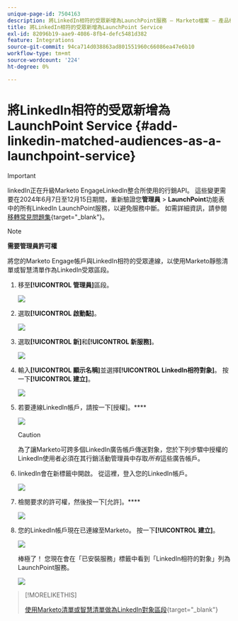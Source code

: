 ```yaml
---
unique-page-id: 7504163
description: 將LinkedIn相符的受眾新增為LaunchPoint服務 — Marketo檔案 — 產品檔案
title: 將LinkedIn相符的受眾新增為LaunchPoint Service
exl-id: 82096b19-aae9-4086-8fb4-defc5481d382
feature: Integrations
source-git-commit: 94ca714d038863ad801551960c66086ea47e6b10
workflow-type: tm+mt
source-wordcount: '224'
ht-degree: 0%

---
```


# 將LinkedIn相符的受眾新增為LaunchPoint Service {#add-linkedin-matched-audiences-as-a-launchpoint-service}

>[!IMPORTANT]
>
>linkedIn正在升級Marketo EngageLinkedIn整合所使用的行銷API。 這些變更需要在2024年6月7日至12月15日期間，重新驗證您&#x200B;**管理員** > **LaunchPoint**&#x200B;功能表中的所有LinkedIn LaunchPoint服務，以避免服務中斷。 如需詳細資訊，請參閱[移轉常見問題集](https://nation.marketo.com/t5/employee-blogs/linkedin-re-authentication-required/ba-p/347794){target="_blank"}。

>[!NOTE]
>
>**需要管理員許可權**

將您的Marketo Engage帳戶與LinkedIn相符的受眾連線，以使用Marketo靜態清單或智慧清單作為LinkedIn受眾區段。

1. 移至&#x200B;**[!UICONTROL 管理員]**&#x200B;區段。

   ![](assets/admin.png)

1. 選取&#x200B;**[!UICONTROL 啟動點]**。

   ![](assets/image2014-12-5-14-3a35-3a27.png)

1. 選取&#x200B;**[!UICONTROL 新]**&#x200B;和&#x200B;**[!UICONTROL 新服務]**。

   ![](assets/image2014-12-5-14-3a37-3a33.png)

1. 輸入&#x200B;**[!UICONTROL 顯示名稱]**&#x200B;並選擇&#x200B;**[!UICONTROL LinkedIn相符對象]**。 按一下&#x200B;**[!UICONTROL 建立]**。

   ![](assets/image2018-2-23-14-3a25-3a39.png)

1. 若要連線LinkedIn帳戶，請按一下[授權]。****

   ![](assets/authorizeaccount.png)

   >[!CAUTION]
   >
   >為了讓Marketo可跨多個LinkedIn廣告帳戶傳送對象，您於下列步驟中授權的LinkedIn使用者必須在其行銷活動管理員中存取&#x200B;*所有*&#x200B;這些廣告帳戶。

1. linkedIn會在新標籤中開啟。 從這裡，登入您的LinkedIn帳戶。

   ![](assets/image2018-2-23-14-3a32-3a20.png)

1. 檢閱要求的許可權，然後按一下[允許]。****

   ![](assets/li-permissions.png)

1. 您的LinkedIn帳戶現在已連線至Marketo。 按一下&#x200B;**[!UICONTROL 建立]**。

   ![](assets/image2018-2-23-14-3a35-3a55.png)

   棒極了！ 您現在會在「已安裝服務」標籤中看到「LinkedIn相符的對象」列為LaunchPoint服務。

   ![](assets/bartholomew2.png)

>[!MORELIKETHIS]
>
>[使用Marketo清單或智慧清單做為LinkedIn對象區段](/help/marketo/product-docs/demand-generation/social/social-functions/use-a-marketo-list-or-smart-list-as-a-linkedin-audience-segment.md){target="_blank"}

